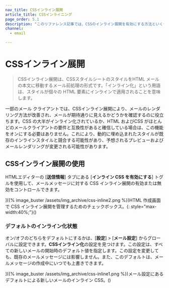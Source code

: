 ```yaml
---
nav_title: CSSインライン展開
article_title: CSSインライニング
page_order: 5.1
description: "このリファレンス記事では、CSSのインライン展開を有効にする方法といくつかのベストプラクティスについて説明します。"
channel:
  - email

---
```


# CSSインライン展開

> CSSインライン展開は、CSSスタイルシートのスタイルをHTML メールの本文に移動するメール前処理の形式です。「インライン化」という用語は、スタイルが個々の HTML 要素にインラインで適用されることを意味します。

一部のメール クライアントでは、CSSインライン展開により、メールのレンダリング方法が改善され、メールが期待通りに見えるかどうかを確認するのに役立ちます。CSS の大半がインライン化されているか、HTML およびCSS がほとんどのメールクライアントの要件と互換性があると確信している場合は、この機能をオンにする必要はありません。これにより、動的に埋め込まれたスタイルが既存のインラインスタイルと競合する可能性があり、予想されるプレビューおよびメールレンダリングが変更される可能性があります。

## CSSインライン展開の使用

HTMLエディターの [**送信情報**] タブにある [**インライン CSS を有効にする**] トグルを使用して、メールメッセージに対する CSS インライン展開の有効または無効をコントロールできます。

]({% image_buster /assets/img_archive/css-inline2.png %})HTML 作成画面で CSS インライン展開を管理するためのチェックボックス。{: style="max-width:40%;"}()

### デフォルトのインライン化状態

オン/オフのどちらをデフォルトにするかは、[**設定**] > [**メール設定**] からグローバルに設定できます。**CSSインライン化**の設定を見つけます。この設定は、すべての新しいメールの開始時のデフォルト値を指定します。この設定を変更しても、既存のメールメッセージには影響しません。また、このデフォルトは、メールメッセージの作成中にいつでも上書きできます。

]({% image_buster /assets/img_archive/css-inline1.png %})メール設定にあるデフォルトによる新しいメールのインライン CSS。()


